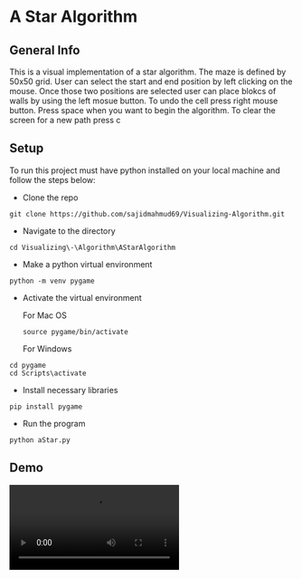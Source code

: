 # A Star Algorithm

## General Info
This is a visual implementation of a star algorithm. The maze is defined by 50x50 grid. 
User can select the start and end position by left clicking on the mouse. Once those two positions
are selected user can place blokcs of walls by using the left mosue button.
To undo the cell press right mouse button. Press space when you want to begin the algorithm.
To clear the screen for a new path press c

## Setup
To run this project must have python installed on your local machine and follow the steps below:
* Clone the repo
```
git clone https://github.com/sajidmahmud69/Visualizing-Algorithm.git
```
* Navigate to the directory
```
cd Visualizing\-\Algorithm\AStarAlgorithm
```
* Make a python virtual environment 
```
python -m venv pygame
```
* Activate the virtual environment
  
  For Mac OS
  ```
  source pygame/bin/activate
  ```
  For Windows 
 ```
 cd pygame
 cd Scripts\activate
 ```
* Install necessary libraries
```
pip install pygame
```
* Run the program
```
python aStar.py
```
## Demo
![](AStarAlgorithm-gif.mov)
